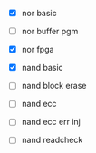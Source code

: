 - [x] nor basic
- [ ] nor buffer pgm
- [x] nor fpga
- [x] nand basic
- [ ] nand block erase
- [ ] nand ecc
- [ ] nand ecc err inj
- [ ] nand readcheck


